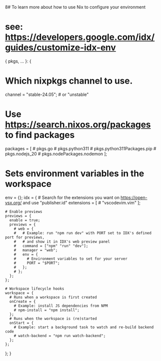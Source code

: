 8# To learn more about how to use Nix to configure your environment
# see: https://developers.google.com/idx/guides/customize-idx-env
{ pkgs, ... }: {
  # Which nixpkgs channel to use.
  channel = "stable-24.05"; # or "unstable"

  # Use https://search.nixos.org/packages to find packages
  packages = [
    # pkgs.go
    # pkgs.python311
    # pkgs.python311Packages.pip
    # pkgs.nodejs_20
    # pkgs.nodePackages.nodemon
  ];

  # Sets environment variables in the workspace
  env = {};
  idx = {
    # Search for the extensions you want on https://open-vsx.org/ and use "publisher.id"
    extensions = [
      # "vscodevim.vim"
    ];

    # Enable previews
    previews = {
      enable = true;
      previews = {
        # web = {
        #   # Example: run "npm run dev" with PORT set to IDX's defined port for previews,
        #   # and show it in IDX's web preview panel
        #   command = ["npm" "run" "dev"];
        #   manager = "web";
        #   env = {
        #     # Environment variables to set for your server
        #     PORT = "$PORT";
        #   };
        # };
      };
    };

    # Workspace lifecycle hooks
    workspace = {
      # Runs when a workspace is first created
      onCreate = {
        # Example: install JS dependencies from NPM
        # npm-install = "npm install";
      };
      # Runs when the workspace is (re)started
      onStart = {
        # Example: start a background task to watch and re-build backend code
        # watch-backend = "npm run watch-backend";
      };
    };
  };
}
